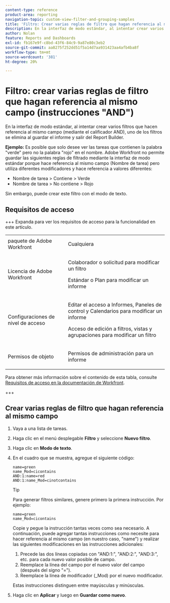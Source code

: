 ```yaml
---
content-type: reference
product-area: reporting
navigation-topic: custom-view-filter-and-grouping-samples
title: 'Filtro: Crear varias reglas de filtro que hagan referencia al mismo campo (instrucciones "AND")'
description: En la interfaz de modo estándar, al intentar crear varios filtros que hacen referencia al mismo campo (mediante el calificador AND), uno de los filtros se elimina al guardar el informe y salir del Report Builder.
author: Nolan
feature: Reports and Dashboards
exl-id: fb167e9f-c8bd-43f6-84c9-9a87e80c3eb2
source-git-commit: aa8275f252dd51f5a14d7aa931423aa4afb4ba8f
workflow-type: tm+mt
source-wordcount: '381'
ht-degree: 20%

---
```


# Filtro: crear varias reglas de filtro que hagan referencia al mismo campo (instrucciones &quot;AND&quot;)

<!--Audited: 10/2024-->

En la interfaz de modo estándar, al intentar crear varios filtros que hacen referencia al mismo campo (mediante el calificador AND), uno de los filtros se elimina al guardar el informe y salir del Report Builder.

**Ejemplo:** Es posible que solo desee ver las tareas que contienen la palabra &quot;verde&quot; pero no la palabra &quot;rojo&quot; en el nombre. Adobe Workfront no permite guardar las siguientes reglas de filtrado mediante la interfaz de modo estándar porque hace referencia al mismo campo (Nombre de tarea) pero utiliza diferentes modificadores y hace referencia a valores diferentes:

* Nombre de tarea > Contiene > Verde
* Nombre de tarea > No contiene > Rojo

Sin embargo, puede crear este filtro con el modo de texto.

## Requisitos de acceso

+++ Expanda para ver los requisitos de acceso para la funcionalidad en este artículo. 

<table style="table-layout:auto"> 
 <col> 
 <col> 
 <tbody> 
  <tr> 
   <td role="rowheader">paquete de Adobe Workfront</td> 
   <td> <p>Cualquiera</p> </td> 
  </tr> 
  <tr> 
   <td role="rowheader">Licencia de Adobe Workfront</td> 
   <td> 
   <p>Colaborador o solicitud para modificar un filtro </p>
   <p>Estándar o Plan para modificar un informe</p>
  </tr> 
  <tr> 
   <td role="rowheader">Configuraciones de nivel de acceso</td> 
   <td> <p>Editar el acceso a Informes, Paneles de control y Calendarios para modificar un informe</p> <p>Acceso de edición a filtros, vistas y agrupaciones para modificar un filtro</p> </td> 
  </tr> 
  <tr> 
   <td role="rowheader">Permisos de objeto</td> 
   <td> <p>Permisos de administración para un informe</p>  </td> 
  </tr> 
 </tbody> 
</table>

Para obtener más información sobre el contenido de esta tabla, consulte [Requisitos de acceso en la documentación de Workfront](/help/quicksilver/administration-and-setup/add-users/access-levels-and-object-permissions/access-level-requirements-in-documentation.md).

+++

## Crear varias reglas de filtro que hagan referencia al mismo campo

1. Vaya a una lista de tareas.
1. Haga clic en el menú desplegable **Filtro** y seleccione **Nuevo filtro**.
1. Haga clic en **Modo de texto**.
1. En el cuadro que se muestra, agregue el siguiente código:

   ```
   name=green
   name_Mod=cicontains
   AND:1:name=red
   AND:1:name_Mod=cinotcontains
   ```

   >[!TIP]
   >
   >Para generar filtros similares, genere primero la primera instrucción. Por ejemplo:
   >
   >```
   >name=green
   >name_Mod=cicontains
   >```
   >
   >Copie y pegue la instrucción tantas veces como sea necesario. A continuación, puede agregar tantas instrucciones como necesite para hacer referencia al mismo campo (en nuestro caso, &quot;name&quot;) y realizar las siguientes modificaciones en las instrucciones adicionales:
   >
   >1. Precede las dos líneas copiadas con &quot;AND:1:&quot;, &quot;AND:2:&quot;, &quot;AND:3:&quot;, etc. para cada nuevo valor posible de campo.
   >1. Reemplace la línea del campo por el nuevo valor del campo (después del signo &quot;=&quot;).
   >1. Reemplace la línea de modificador (_Mod) por el nuevo modificador.
   >   
   >Estas instrucciones distinguen entre mayúsculas y minúsculas.

1. Haga clic en **Aplicar** y luego en **Guardar como nuevo**.
